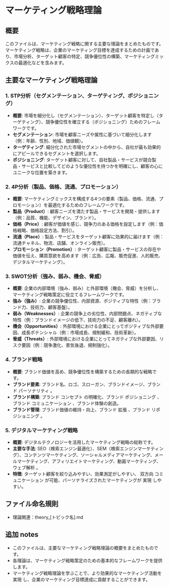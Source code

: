 # マーケティング戦略理論

## 概要
このファイルは、マーケティング戦略に関する主要な理論をまとめたものです。マーケティング戦略は、企業のマーケティング目標を達成するための計画であり、市場分析、ターゲット顧客の特定、競争優位性の構築、マーケティングミックスの最適化などを含みます。

## 主要なマーケティング戦略理論

### 1. STP分析（セグメンテーション、ターゲティング、ポジショニング）

- **概要**: 市場を細分化し（セグメンテーション）、ターゲット顧客を特定し（ターゲティング）、競争優位性を確立する（ポジショニング）ためのフレームワークです。
- **セグメンテーション**: 市場を顧客ニーズや属性に基づいて細分化します（例：年齢、性別、地域、価値観）。
- **ターゲティング**: 細分化された市場セグメントの中から、自社が最も効果的にアピールできるセグメントを選択します。
- **ポジショニング**: ターゲット顧客に対して、自社製品・サービスが競合製品・サービスと比較してどのような優位性を持つかを明確にし、顧客の心にユニークな位置を築きます。

### 2. 4P分析（製品、価格、流通、プロモーション）

- **概要**: マーケティングミックスを構成する4つの要素（製品、価格、流通、プロモーション）を最適化するためのフレームワークです。
- **製品（Product）**: 顧客ニーズを満たす製品・サービスを開発・提供します（例：品質、機能、デザイン、ブランド）。
- **価格（Price）**: 顧客が価値を感じ、競争力のある価格を設定します（例：価格戦略、価格設定方法、割引）。
- **流通（Place）**: 製品・サービスをターゲット顧客に効果的に届けます（例：流通チャネル、物流、店舗、オンライン販売）。
- **プロモーション（Promotion）**: ターゲット顧客に製品・サービスの存在や価値を伝え、購買意欲を高めます（例：広告、広報、販売促進、人的販売、デジタルマーケティング）。

### 3. SWOT分析（強み、弱み、機会、脅威）

- **概要**: 企業の内部環境（強み、弱み）と外部環境（機会、脅威）を分析し、マーケティング戦略策定に役立てるフレームワークです。
- **強み（強み）**: 企業の競争優位性、内部資源、ポジティブな特性（例：ブランド力、技術力、顧客基盤）。
- **弱み（Weaknesses）**: 企業の競争上の劣位性、内部問題点、ネガティブな特性（例：ブランドイメージの低下、技術力の不足、顧客離れ）。
- **機会（Opportunities）**: 外部環境における企業にとってポジティブな外部要因、成長ポテンシャル（例：市場成長、規制緩和、技術革新）。
- **脅威（Threats）**: 外部環境における企業にとってネガティブな外部要因、リスク要因（例：競争激化、景気後退、規制強化）。

### 4. ブランド戦略

- **概要**: ブランド価値を高め、競争優位性を構築するための長期的な戦略です。
- **ブランド要素**: ブランド名、ロゴ、スローガン、ブランドイメージ、ブランド パーソナリティ 。
- **ブランド構築**: ブランド コンセプト の明確化、ブランド ポジショニング 、ブランド コミュニケーション 、ブランド体験の創造。
- **ブランド管理**: ブランド価値の維持・向上、ブランド 拡張 、ブランド リポジショニング 。

### 5. デジタルマーケティング戦略

- **概要**: デジタルテクノロジーを活用したマーケティング戦略の総称です。
- **主要な手法**: SEO（検索エンジン最適化）、SEM（検索エンジンマーケティング）、コンテンツマーケティング、ソーシャルメディアマーケティング、メールマーケティング、アフィリエイトマーケティング、動画マーケティング、 ウェブ解析 。
- **特徴**: ターゲット顧客を絞り込みやすい、効果測定がしやすい、 双方向 コミュニケーション が可能、パーソナライズされたマーケティングが 実現 しやすい。

## ファイル命名規則
- 理論関連：theory_[トピック名].md

## 追加 notes
- このファイルは、主要なマーケティング戦略理論の概要をまとめたものです。
- 各理論は、マーケティング戦略策定のための基本的なフレームワークを提供します。
- マーケティング戦略理論を学ぶことで、より効果的なマーケティング活動を 実現 し、企業のマーケティング目標達成に貢献することができます。